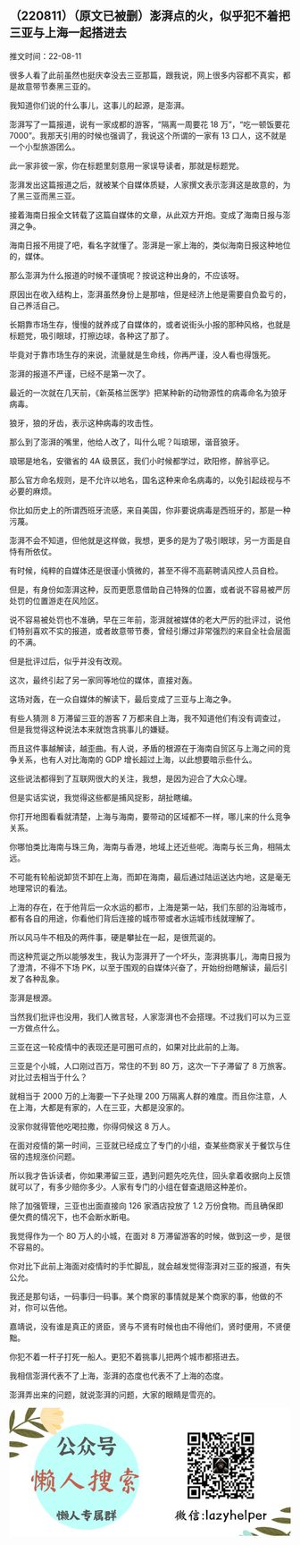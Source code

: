 ## （220811）（原文已被删）澎湃点的火，似乎犯不着把三亚与上海一起搭进去

推文时间：22-08-11

很多人看了此前虽然也挺庆幸没去三亚那篇，跟我说，网上很多内容都不真实，都是故意带节奏黑三亚的。

我知道你们说的什么事儿，这事儿的起源，是澎湃。

澎湃写了一篇报道，说有一家成都的游客，“隔离一周要花 18 万”，“吃一顿饭要花 7000”。我那天引用的时候也强调了，我说这个所谓的一家有 13 口人，这不就是一个小型旅游团么。

此一家非彼一家，你在标题里刻意用一家误导读者，那就是标题党。

澎湃发出这篇报道之后，就被某个自媒体质疑，人家撰文表示澎湃这是故意的，为了黑三亚而黑三亚。

接着海南日报全文转载了这篇自媒体的文章，从此双方开炮。变成了海南日报与澎湃之争。

海南日报不用提了吧，看名字就懂了。澎湃是一家上海的，类似海南日报这种地位的，媒体。

那么澎湃为什么报道的时候不谨慎呢？按说这种出身的，不应该呀。

原因出在收入结构上，澎湃虽然身份上是那啥，但是经济上他是需要自负盈亏的，自己养活自己。

长期靠市场生存，慢慢的就养成了自媒体的，或者说街头小报的那种风格，也就是标题党，吸引眼球，打擦边球，各种这了那了。

毕竟对于靠市场生存的来说，流量就是生命线，你再严谨，没人看也得饿死。

澎湃的报道不严谨，已经不是第一次了。

最近的一次就在几天前，《新英格兰医学》把某种新的动物源性的病毒命名为狼牙病毒。

狼牙，狼的牙齿，表示这种病毒的攻击性。

那么到了澎湃的嘴里，他给人改了，叫什么呢？叫琅琊，谐音狼牙。

琅琊是地名，安徽省的 4A 级景区，我们小时候都学过，欧阳修，醉翁亭记。

那么官方命名规则，是不允许以地名，国名这种来命名病毒的，以免引起歧视与不必要的麻烦。

你比如历史上的所谓西班牙流感，来自美国，你非要说病毒是西班牙的，那是一种污蔑。

澎湃不会不知道，但他就是这样做，我想，更多的是为了吸引眼球，另一方面是自恃有所依仗。

有时候，纯粹的自媒体还是很谨小慎微的，甚至不得不高薪聘请风控人员自检。

但是，有身份如澎湃这种，反而更愿意借助自己特殊的位置，或者说不容易被严厉处罚的位置游走在风险区。

说不容易被处罚也不准确，早在三年前，澎湃就被媒体的老大严厉的批评过，说他们特别喜欢不实的报道，或者故意带节奏，曾经引爆过非常强烈的来自全社会层面的不满。

但是批评过后，似乎并没有改观。

这次，最终引起了另一家同等地位的媒体，直接对轰。

这场对轰，在一众自媒体的解读下，最后变成了三亚与上海之争。

有些人猜测 8 万滞留三亚的游客 7 万都来自上海，我不知道他们有没有调查过，但是我觉得这种说法本来就饱含挑事儿的嫌疑。

而且这件事越解读，越歪曲。有人说，矛盾的根源在于海南自贸区与上海之间的竞争关系，也有人对比海南的 GDP 增长超过上海，以此想要暗示些什么。

这些说法都得到了互联网很大的关注，我想，是因为迎合了大众心理。

但是实话实说，我觉得这些都是捕风捉影，胡扯瞎编。

你打开地图看看就清楚，上海与海南，要带动的区域都不一样，哪儿来的什么竞争关系。

你哪怕类比海南与珠三角，海南与香港，地域上还近些呢。海南与长三角，相隔太远。

不可能有轮船说卸货不卸在上海，而卸在海南，最后通过陆运送达内地，这是毫无地理常识的看法。

上海的存在，在于他背后一众水运的都市，上海是第一站，我们东部的沿海城市，都有各自的用途，你看他们背后连接的城市带或者水运城市线就理解了。

所以风马牛不相及的两件事，硬是攀扯在一起，是很荒诞的。

而这种荒诞之所以能够发生，我认为澎湃开了一个坏头，澎湃挑事儿，海南日报为了澄清，不得不下场 PK，以至于围观的自媒体兴奋了，开始纷纷瞎解读，最后引发了各种乱象。

澎湃是根源。

当然我们批评也没用，我们人微言轻，人家澎湃也不会搭理。不过我们可以为三亚一方做点什么。

三亚在这一轮疫情中的表现还是可圈可点的，如果对比此前的上海。

三亚是个小城，人口刚过百万，常住的不到 80 万，这次一下子滞留了 8 万旅客。对比过去相当于什么？

就相当于 2000 万的上海要一下子处理 200 万隔离人群的难度。而且你注意，人在上海，大都是有家的，人在三亚，大都是没家的。

没家你就得管他吃喝拉撒，你得伺候这 8 万人。

在面对疫情的第一时间，三亚就已经成立了专门的小组，查某些商家关于餐饮与住宿的违规涨价问题。

所以我才告诉读者，你如果滞留三亚，遇到问题先吃先住，回头拿着收据向上反馈就可以了，有多少赔你多少。人家有专门的小组在督查退赔这种差价。

除了加强管理，三亚也出面直接向 126 家酒店投放了 1.2 万份食物。而且确保即便欠费的情况下，也不会断水断电。

我觉得作为一个 80 万人的小城，在面对 8 万滞留游客的时候，做到这一步，是很不容易的。

你对比下此前上海面对疫情时的手忙脚乱，就会越发觉得澎湃对三亚的报道，有失公允。

我还是那句话，一码事归一码事。某个商家的事情就是某个商家的事，他做的不对，你可以告他。

嘉靖说，没有谁是真正的贤臣，贤与不贤有时候也由不得他们，贤时便用，不贤便黜。

你犯不着一杆子打死一船人。更犯不着挑事儿把两个城市都搭进去。

我相信澎湃代表不了上海，澎湃的态度也代表不了上海的态度。

澎湃弄出来的问题，就说澎湃的问题，大家的眼睛是雪亮的。

![](img/file0.png "fig:")